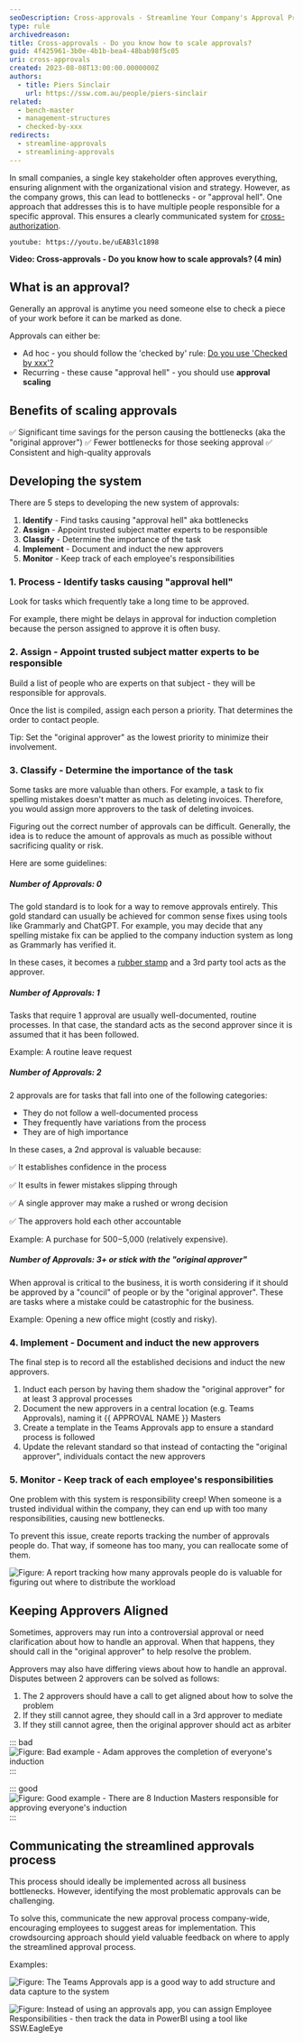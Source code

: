 ```yaml
---
seoDescription: Cross-approvals - Streamline Your Company's Approval Process with Expert Guidance
type: rule
archivedreason:
title: Cross-approvals - Do you know how to scale approvals?
guid: 4f425961-3b0e-4b1b-bea4-48bab98f5c05
uri: cross-approvals
created: 2023-08-08T13:00:00.0000000Z
authors:
  - title: Piers Sinclair
    url: https://ssw.com.au/people/piers-sinclair
related:
  - bench-master
  - management-structures
  - checked-by-xxx
redirects:
  - streamline-approvals
  - streamlining-approvals
---
```


In small companies, a single key stakeholder often approves everything, ensuring alignment with the organizational vision and strategy. However, as the company grows, this can lead to bottlenecks - or "approval hell". One approach that addresses this is to have multiple people responsible for a specific approval. This ensures a clearly communicated system for [cross-authorization](/purchase-please/#cross-authorization).

<!--endintro-->

`youtube: https://youtu.be/uEAB3lc1898`

**Video: Cross-approvals - Do you know how to scale approvals? (4 min)**

## What is an approval?

Generally an approval is anytime you need someone else to check a piece of your work before it can be marked as done.

Approvals can either be:
* Ad hoc - you should follow the 'checked by' rule: [Do you use 'Checked by xxx'?](https://www.ssw.com.au/rules/checked-by-xxx/)
* Recurring - these cause "approval hell" - you should use **approval scaling**

## Benefits of scaling approvals

✅ Significant time savings for the person causing the bottlenecks (aka the "original approver")
✅ Fewer bottlenecks for those seeking approval
✅ Consistent and high-quality approvals

## Developing the system

There are 5 steps to developing the new system of approvals:

1. **Identify** - Find tasks causing "approval hell" aka bottlenecks
2. **Assign** - Appoint trusted subject matter experts to be responsible
3. **Classify** - Determine the importance of the task
4. **Implement** - Document and induct the new approvers
5. **Monitor** - Keep track of each employee's responsibilities

### 1. Process - Identify tasks causing "approval hell"

Look for tasks which frequently take a long time to be approved.

For example, there might be delays in approval for induction completion because the person assigned to approve it is often busy.

### 2. Assign - Appoint trusted subject matter experts to be responsible

Build a list of people who are experts on that subject - they will be responsible for approvals.

Once the list is compiled, assign each person a priority. That determines the order to contact people.

Tip: Set the "original approver" as the lowest priority to minimize their involvement.

### 3. Classify - Determine the importance of the task

Some tasks are more valuable than others. For example, a task to fix spelling mistakes doesn't matter as much as deleting invoices. Therefore, you would assign more approvers to the task of deleting invoices.

Figuring out the correct number of approvals can be difficult. Generally, the idea is to reduce the amount of approvals as much as possible without sacrificing quality or risk.

Here are some guidelines:

##### Number of Approvals: 0

The gold standard is to look for a way to remove approvals entirely. This gold standard can usually be achieved for common sense fixes using tools like Grammarly and ChatGPT. For example, you may decide that any spelling mistake fix can be applied to the company induction system as long as Grammarly has verified it.

In these cases, it becomes a [rubber stamp](/rubber-stamp-prs) and a 3rd party tool acts as the approver.

##### Number of Approvals: 1

Tasks that require 1 approval are usually well-documented, routine processes. In that case, the standard acts as the second approver since it is assumed that it has been followed.

Example: A routine leave request

##### Number of Approvals: 2

2 approvals are for tasks that fall into one of the following categories:

* They do not follow a well-documented process
* They frequently have variations from the process
* They are of high importance

In these cases, a 2nd approval is valuable because:

✅ It establishes confidence in the process

✅ It esults in fewer mistakes slipping through

✅ A single approver may make a rushed or wrong decision

✅ The approvers hold each other accountable

Example: A purchase for $500-$5,000 (relatively expensive).

##### Number of Approvals: 3+ or stick with the "original approver"

When approval is critical to the business, it is worth considering if it should be approved by a "council" of people or by the "original approver". These are tasks where a mistake could be catastrophic for the business.

Example: Opening a new office might (costly and risky).

### 4. Implement - Document and induct the new approvers

The final step is to record all the established decisions and induct the new approvers.

1. Induct each person by having them shadow the "original approver" for at least 3 approval processes
2. Document the new approvers in a central location (e.g. Teams Approvals), naming it {{ APPROVAL NAME }} Masters
3. Create a template in the Teams Approvals app to ensure a standard process is followed
4. Update the relevant standard so that instead of contacting the "original approver", individuals contact the new approvers


### 5. Monitor - Keep track of each employee's responsibilities

One problem with this system is responsibility creep! When someone is a trusted individual within the company, they can end up with too many responsibilities, causing new bottlenecks.

To prevent this issue, create reports tracking the number of approvals people do. That way, if someone has too many, you can reallocate some of them.

![Figure: A report tracking how many approvals people do is valuable for figuring out where to distribute the workload](ApprovalsReport.png)

## Keeping Approvers Aligned

Sometimes, approvers may run into a controversial approval or need clarification about how to handle an approval. When that happens, they should call in the "original approver" to help resolve the problem.

Approvers may also have differing views about how to handle an approval. Disputes between 2 approvers can be solved as follows:

1. The 2 approvers should have a call to get aligned about how to solve the problem
2. If they still cannot agree, they should call in a 3rd approver to mediate
3. If they still cannot agree, then the original approver should act as arbiter

::: bad  
![Figure: Bad example - Adam approves the completion of everyone's induction](InductionMastersBadExample.png)  
:::

::: good  
![Figure: Good example - There are 8 Induction Masters responsible for approving everyone's induction](InductionMastersGoodExample.png)  
:::



## Communicating the streamlined approvals process

This process should ideally be implemented across all business bottlenecks. However, identifying the most problematic approvals can be challenging.

To solve this, communicate the new approval process company-wide, encouraging employees to suggest areas for implementation. This crowdsourcing approach should yield valuable feedback on where to apply the streamlined approval process.


Examples:

![Figure: The Teams Approvals app is a good way to add structure and data capture to the system](teams-approvals-report.jpg)

![Figure: Instead of using an approvals app, you can assign Employee Responsibilities - then track the data in PowerBI using a tool like [SSW.EagleEye](https://www.ssweagleeye.com/)](eagle-eye-report.jpg)

